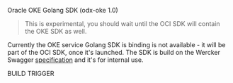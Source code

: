 Oracle OKE Golang SDK (odx-oke 1.0)

>This is experimental, you should wait until the OCI SDK will contain the OKE SDK as well.

Currently the OKE service Golang SDK is binding is not available - it will be part of the OCI SDK, once it's launched. 
The SDK is build on the Wercker Swagger [specification](https://apicatalog.oraclecloud.com/ui/views/apicollection/oracle-public/odx-oke/1.0) and it's for internal use. 


BUILD TRIGGER

